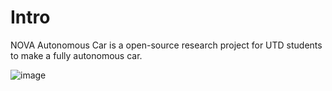 # Intro 

NOVA Autonomous Car is a open-source research project for UTD students to make a fully autonomous car. 

![image](https://github.com/user-attachments/assets/b4d89711-5a3e-422b-a740-eb59b4545703)
